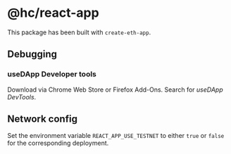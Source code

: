 # @hc/react-app
This package has been built with `create-eth-app`.

## Debugging
### useDApp Developer tools
Download via Chrome Web Store or Firefox Add-Ons. Search for *useDApp DevTools*.

## Network config
Set the environment variable `REACT_APP_USE_TESTNET` to either `true` or `false` for the corresponding deployment.
